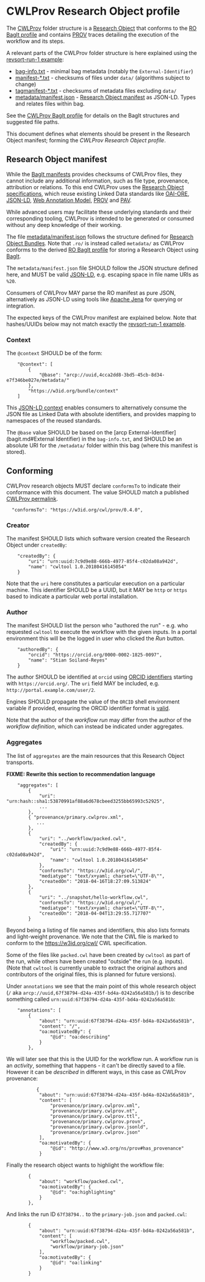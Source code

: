 # CWLProv Research Object profile

The [CWLProv](./) folder structure is a [Research Object](http://www.researchobject.org/)
that conforms to the [RO BagIt profile](https://w3id.org/ro/bagit)
and contains [PROV](https://www.w3.org/TR/prov-overview/)
traces detailing the execution of the workflow and its steps.


A relevant parts of the CWLProv folder structure is here explained using the [revsort-run-1 example](examples/revsort-run-1):

* [bag-info.txt](examples/revsort-run-1/bag-info.txt) - minimal bag metadata (notably the `External-Identifier`)
* [manifest-*.txt](examples/revsort-run-1/manifest-sha1.txt) - checksums of files under `data/` (algorithms subject to change)
* [tagmanifest-*.txt](examples/revsort-run-1/tagmanifest-sha512.txt) - checksums of metadata files excluding `data/` 
* [metadata/manifest.json](examples/revsort-run-1/metadata/manifest.json) - [Research Object manifest](https://w3id.org/bundle/#manifest) as JSON-LD. Types and relates files within bag.


See the [CWLProv BagIt profile](bagit.md) for details on the BagIt structures and suggested file paths.

This document defines what elements should be present in the Research Object manifest; forming the _CWLProv Research Object profile_.


## Research Object manifest

While the [BagIt manifests](bagit.md) provides checksums of CWLProv files, they cannot include any additional information, such as file type, provenance, attribution or relations.  To this end CWLProv uses the [Research Object specifications](http://www.researchobject.org/specifications/), which reuse existing Linked Data standards like 
[OAI-ORE](https://www.openarchives.org/ore/), [JSON-LD](https://json-ld.org/), [Web Annotation Model](https://www.w3.org/TR/annotation-model/), [PROV](https://www.w3.org/TR/prov-overview/) and [PAV](http://purl.org/pav/html).

While advanced users may facilitate these underlying standards and their corresponding tooling, CWLProv is intended to be generated or consumed without any deep knowledge of their working.


The file [metadata/manifest.json](examples/revsort-run-1/metadata/manifest.json) follows the structure defined for [Research Object Bundles](https://w3id.org/bundle/#manifest). Note that `.ro/` is instead called `metadata/` as CWLProv conforms to the derived [RO BagIt profile](https://w3id.org/ro/bagit) for storing a Research Object using [BagIt](bagit.md).

The `metadata/manifest.json` file SHOULD follow the JSON structure defined here, and MUST be valid [JSON-LD](https://json-ld.org/), e.g. escaping space in file name URIs as `%20`.

Consumers of CWLProv MAY parse the RO manifest as pure JSON, alternatively as JSON-LD using tools like [Apache Jena](https://jena.apache.org/) for querying or integration.

The expected keys of the CWLProv manifest are explained below. Note that hashes/UUIDs below may not match exactly the [revsort-run-1 example](examples/revsort-run-1).

### Context 

The `@context` SHOULD be of the form:

```jsonld
    "@context": [
        {
            "@base": "arcp://uuid,4cca2dd8-3bd5-45cb-8d34-e7f346be027e/metadata/"
        },
        "https://w3id.org/bundle/context"
    ]
```    

This [JSON-LD context](https://json-ld.org/) enables consumers to alternatively consume the JSON file as Linked Data with absolute identifiers, and provides mapping to namespaces of the reused standards. 

The `@base` value SHOULD be based on the [arcp External-Identifier](bagit.md#External Identifier) in the `bag-info.txt`, and SHOULD be an absolute URI for the `/metadata/` folder within this bag (where this manifest is stored).


## Conforming

CWLProv research objects MUST declare `conformsTo` to indicate their conformance with this document. The value SHOULD match a published [CWLProv permalink](./#Versions).

```jsonld
  "conformsTo": "https://w3id.org/cwl/prov/0.4.0",
```


### Creator

The manifest SHOULD lists which software version created the Research Object under `createdBy`:

```jsonld
    "createdBy": {
        "uri": "urn:uuid:7c9d9e88-666b-4977-85f4-c02da08a942d",
        "name": "cwltool 1.0.20180416145054"
    }
```

Note that the `uri` here constitutes a particular execution on a particular machine. This identifier SHOULD be a UUID, but it MAY be `http` or `https` based to indicate a particular web portal installation.

### Author

The manifest SHOULD list the person who "authored the run" - e.g. who requested `cwltool` to execute the workflow with the given inputs. In a portal environment this will be the logged in user who clicked the _Run_ button.

```jsonld
    "authoredBy": {
        "orcid": "https://orcid.org/0000-0002-1825-0097",
        "name": "Stian Soiland-Reyes"
    }
```    

The author SHOULD be identified at `orcid` using [ORCID identifiers](https://orcid.org/) starting with `https://orcid.org/`. The `uri` field MAY be included, e.g. `http://portal.example.com/user/2`.

Engines SHOULD propagate the value of the `ORCID` shell environment variable if provided, ensuring the ORCID identifier format is [valid](https://support.orcid.org/knowledgebase/articles/116780-structure-of-the-orcid-identifier).

Note that the author of the _workflow run_ may differ from the author of the _workflow definition_, which can instead be indicated under aggregates.


### Aggregates

The list of `aggregates` are the main resources that this Research Object transports.

**FIXME: Rewrite this section to recommendation language**

```jsonld
    "aggregates": [
        {
            "uri": "urn:hash::sha1:53870991af88a6d678cbeed3255bb65993c52925",
            ...
        }, 
        { "provenance/primary.cwlprov.xml",
           ...
        },
        {
            "uri": "../workflow/packed.cwl",
            "createdBy": {
                "uri": "urn:uuid:7c9d9e88-666b-4977-85f4-c02da08a942d",
                "name": "cwltool 1.0.20180416145054"
            },
            "conformsTo": "https://w3id.org/cwl/",
            "mediatype": "text/x+yaml; charset=\"UTF-8\"",
            "createdOn": "2018-04-16T18:27:09.513824"
        },
        {
            "uri": "../snapshot/hello-workflow.cwl",
            "conformsTo": "https://w3id.org/cwl/",
            "mediatype": "text/x+yaml; charset=\"UTF-8\"",
            "createdOn": "2018-04-04T13:29:55.717707"
        }
```


Beyond being a listing of file names and identifiers, this also lists formats and light-weight provenance. We note that the
CWL file is marked to conform to the https://w3id.org/cwl/ CWL specification.

Some of the files like `packed.cwl` have been created by `cwltool` as part of the run, while others have been created "outside" the run (e.g. inputs).
(Note that `cwltool` is currently unable to extract the original authors and contributors of the original files, this is planned for future versions).

Under `annotations` we see that the main point of this whole research object (`/` aka `arcp://uuid,67f38794-d24a-435f-bd4a-0242a56a581b/`) 
is to describe something called `urn:uuid:67f38794-d24a-435f-bd4a-0242a56a581b`:

```jsonld
    "annotations": [
        {       
            "about": "urn:uuid:67f38794-d24a-435f-bd4a-0242a56a581b",
            "content": "/",
            "oa:motivatedBy": {
                "@id": "oa:describing"
            }
        },
```

We will later see that this is the UUID for the workflow run. A workflow run is an *activity*, 
something that happens - it can't be directly saved to a file. However it can be *described* in 
different ways, in this case as CWLProv provenance:


```jsonld
           {
            "about": "urn:uuid:67f38794-d24a-435f-bd4a-0242a56a581b",
            "content": [
                "provenance/primary.cwlprov.xml",
                "provenance/primary.cwlprov.nt",
                "provenance/primary.cwlprov.ttl",
                "provenance/primary.cwlprov.provn",
                "provenance/primary.cwlprov.jsonld",
                "provenance/primary.cwlprov.json"
            ],
            "oa:motivatedBy": {
                "@id": "http://www.w3.org/ns/prov#has_provenance"
            }
```            

Finally the research object wants to highlight the workflow file:

```jsonld
        {
            "about": "workflow/packed.cwl",
            "oa:motivatedBy": {
                "@id": "oa:highlighting"
            }
        },
```


And links the run ID `67f38794..` to the `primary-job.json` and `packed.cwl`:

```jsonld
        {
            "about": "urn:uuid:67f38794-d24a-435f-bd4a-0242a56a581b",
            "content": [
                "workflow/packed.cwl",
                "workflow/primary-job.json"
            ],
            "oa:motivatedBy": {
                "@id": "oa:linking"
            }
        }
```
